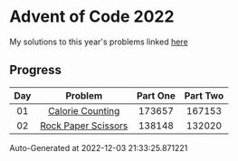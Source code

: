 # Advent of Code 2022

My solutions to this year's problems linked [here](https://adventofcode.com/2022)

## Progress

Day | Problem                                                         | Part One   | Part Two   | 
:-: | :-------------------------------------------------------------: | :--------: | :--------: | 
01  | [Calorie Counting](https://adventofcode.com/2022/day/1)         | 173657     | 167153     | 
02  | [Rock Paper Scissors](https://adventofcode.com/2022/day/2)      | 138148     | 132020     | 


Auto-Generated at 2022-12-03 21:33:25.871221
